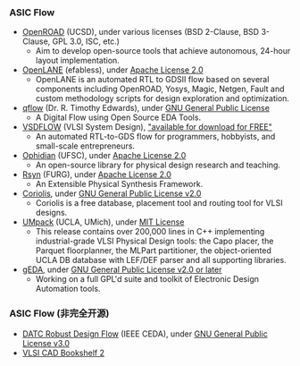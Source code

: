 ### ASIC Flow
 - [OpenROAD](https://theopenroadproject.org/) (UCSD), under various licenses (BSD 2-Clause, BSD 3-Clause, GPL 3.0, ISC, etc.)
   - Aim to develop open-source tools that achieve autonomous, 24-hour layout implementation.
 - [OpenLANE](https://github.com/efabless/openlane) (efabless), under [Apache License 2.0](https://github.com/efabless/openlane/blob/master/LICENSE)
   - OpenLANE is an automated RTL to GDSII flow based on several components including OpenROAD, Yosys, Magic, Netgen, Fault and custom methodology scripts for design exploration and optimization.
 - [qflow](http://opencircuitdesign.com/qflow/) (Dr. R. Timothy Edwards), under [GNU General Public License](https://github.com/RTimothyEdwards/qflow/blob/master/README)
   - A Digital Flow using Open Source EDA Tools.
 - [VSDFLOW](https://github.com/kunalg123/vsdflow) (VLSI System Design), ["available for download for FREE"](https://www.vlsisystemdesign.com/projects/)
   - An automated RTL-to-GDS flow for programmers, hobbyists, and small-scale entrepreneurs.
 - [Ophidian](https://github.com/eclufsc/ophidian) (UFSC), under [Apache License 2.0](https://github.com/eclufsc/ophidian/blob/master/LICENSE)
   - An open-source library for physical design research and teaching.
 - [Rsyn](https://github.com/RsynTeam/rsyn-x) (FURG), under [Apache License 2.0](https://github.com/RsynTeam/rsyn-x#license)
   - An Extensible Physical Synthesis Framework.
 - [Coriolis](https://github.com/xobs/coriolis), under [GNU General Public License v2.0](https://github.com/xobs/coriolis/blob/master/LICENSE)
   - Coriolis is a free database, placement tool and routing tool for VLSI designs.
 - [UMpack](http://vlsicad.eecs.umich.edu/BK/PDtools/) (UCLA, UMich), under [MIT License](http://vlsicad.eecs.umich.edu/BK/PDtools/COPYRIGHT)
   - This release contains over 200,000 lines in C++ implementing industrial-grade VLSI Physical Design tools: the Capo placer, the Parquet floorplanner, the MLPart partitioner, the object-oriented UCLA DB database with LEF/DEF parser and all supporting libraries.
 - [gEDA](http://www.geda-project.org/), under [GNU General Public License v2.0 or later](http://wiki.geda-project.org/geda:license)
   - Working on a full GPL'd suite and toolkit of Electronic Design Automation tools.

### ASIC Flow (非完全开源)
 - [DATC Robust Design Flow](https://github.com/jinwookjungs/datc_robust_design_flow) (IEEE CEDA), under [GNU General Public License v3.0
](https://github.com/jinwookjungs/datc_robust_design_flow/blob/master/LICENSE)
 - [VLSI CAD Bookshelf 2](http://vlsicad.eecs.umich.edu/BK/)

